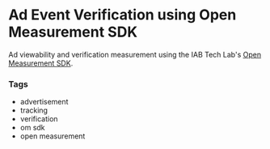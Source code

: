 # Ad Event Verification using Open Measurement SDK

Ad viewability and verification measurement using the IAB Tech Lab's [Open Measurement SDK](https://iabtechlab.com/standards/open-measurement-sdk/).

### Tags

  - advertisement
  - tracking
  - verification
  - om sdk
  - open measurement
